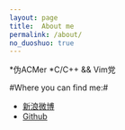 ```yaml
---
layout: page
title:  About me
permalink: /about/
no_duoshuo: true
---
```


*伪ACMer
*C/C++ && Vim党



#Where you can find me:#

* [新浪微博](http://weibo.com/zz811e?wvr=5&wvr=5&lf=reg)
* [Github](https://github.com/yzbyzz)

